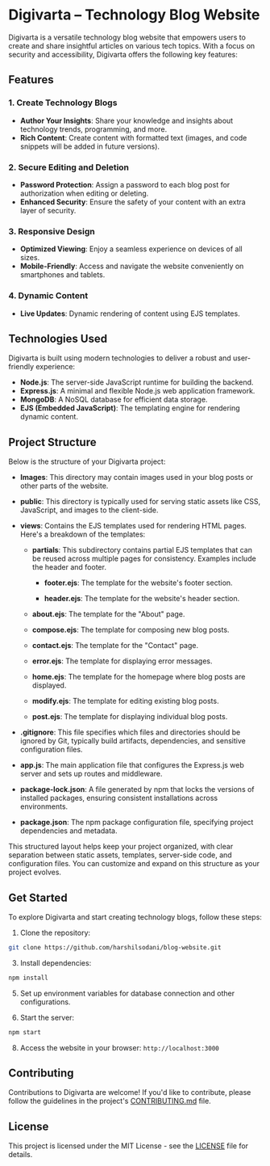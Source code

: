 # Digivarta – Technology Blog Website

Digivarta is a versatile technology blog website that empowers users to create and share insightful articles on various tech topics. With a focus on security and accessibility, Digivarta offers the following key features:

## Features

### 1. Create Technology Blogs
- **Author Your Insights**: Share your knowledge and insights about technology trends, programming, and more.
- **Rich Content**: Create content with formatted text (images, and code snippets will be added in future versions).

### 2. Secure Editing and Deletion
- **Password Protection**: Assign a password to each blog post for authorization when editing or deleting.
- **Enhanced Security**: Ensure the safety of your content with an extra layer of security.

### 3. Responsive Design
- **Optimized Viewing**: Enjoy a seamless experience on devices of all sizes.
- **Mobile-Friendly**: Access and navigate the website conveniently on smartphones and tablets.

### 4. Dynamic Content
- **Live Updates**: Dynamic rendering of content using EJS templates.

## Technologies Used

Digivarta is built using modern technologies to deliver a robust and user-friendly experience:

- **Node.js**: The server-side JavaScript runtime for building the backend.
- **Express.js**: A minimal and flexible Node.js web application framework.
- **MongoDB**: A NoSQL database for efficient data storage.
- **EJS (Embedded JavaScript)**: The templating engine for rendering dynamic content.

## Project Structure

Below is the structure of your Digivarta project:

- **Images**: This directory may contain images used in your blog posts or other parts of the website.

- **public**: This directory is typically used for serving static assets like CSS, JavaScript, and images to the client-side.

- **views**: Contains the EJS templates used for rendering HTML pages. Here's a breakdown of the templates:

     - **partials**: This subdirectory contains partial EJS templates that can be reused across multiple pages for consistency. Examples include the header and footer.

          - **footer.ejs**: The template for the website's footer section.

          - **header.ejs**: The template for the website's header section.

   - **about.ejs**: The template for the "About" page.

   - **compose.ejs**: The template for composing new blog posts.

   - **contact.ejs**: The template for the "Contact" page.

   - **error.ejs**: The template for displaying error messages.

   - **home.ejs**: The template for the homepage where blog posts are displayed.

   - **modify.ejs**: The template for editing existing blog posts.

   - **post.ejs**: The template for displaying individual blog posts.

- **.gitignore**: This file specifies which files and directories should be ignored by Git, typically build artifacts, dependencies, and sensitive configuration files.

- **app.js**: The main application file that configures the Express.js web server and sets up routes and middleware.

- **package-lock.json**: A file generated by npm that locks the versions of installed packages, ensuring consistent installations across environments.

- **package.json**: The npm package configuration file, specifying project dependencies and metadata.

This structured layout helps keep your project organized, with clear separation between static assets, templates, server-side code, and configuration files. You can customize and expand on this structure as your project evolves.

## Get Started

To explore Digivarta and start creating technology blogs, follow these steps:

1. Clone the repository:
```bash
git clone https://github.com/harshilsodani/blog-website.git
```


3. Install dependencies:
```bash
npm install
```


5. Set up environment variables for database connection and other configurations.

6. Start the server:
```bash
npm start
```


8. Access the website in your browser: `http://localhost:3000`

## Contributing

Contributions to Digivarta are welcome! If you'd like to contribute, please follow the guidelines in the project's [CONTRIBUTING.md](CONTRIBUTING.md) file.

## License

This project is licensed under the MIT License - see the [LICENSE](LICENSE) file for details.
